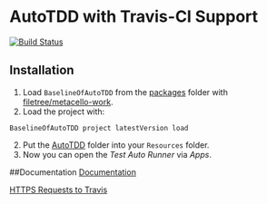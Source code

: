 AutoTDD with Travis-CI Support
===================
[![Build Status](https://travis-ci.org/HPI-SWA-Teaching/AutoTDD.svg)](https://travis-ci.org/HPI-SWA-Teaching/AutoTDD)

## Installation

1. Load `BaselineOfAutoTDD` from the [packages](https://github.com/HPI-SWA-Teaching/AutoTDD/tree/master/packages) folder with [filetree/metacello-work](https://github.com/dalehenrich/metacello-work).
2. Load the project with:
```smalltalk
BaselineOfAutoTDD project latestVersion load
```
2. Put the [AutoTDD](https://github.com/HPI-SWA-Teaching/AutoTDD/tree/master/resources) folder into your `Resources` folder.
3. Now you can open the *Test Auto Runner* via *Apps*.

##Documentation
[Documentation](https://github.com/HPI-SWA-Teaching/AutoTDD/wiki/Documentation)

[HTTPS Requests to Travis](https://github.com/HPI-SWA-Teaching/AutoTDD/wiki/Communicating-with-Travis)
